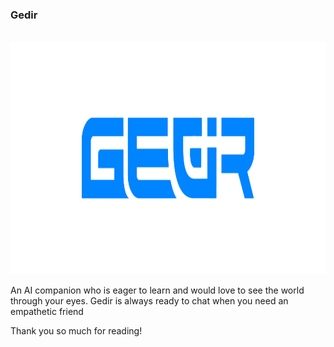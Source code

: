### Gedir

<br/>

<img src="Image/header.png" height="372">

An AI companion who is eager to learn and would love to see the world through your eyes. Gedir is always ready to chat when you need an empathetic friend

Thank you so much for reading!
